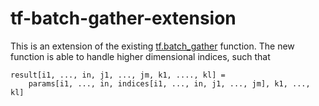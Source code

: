 # tf-batch-gather-extension
This is an extension of the existing [tf.batch_gather] function. The new function is able to handle higher dimensional indices, such that
```
result[i1, ..., in, j1, ..., jm, k1, ...., kl] =
    params[i1, ..., in, indices[i1, ..., in, j1, ..., jm], k1, ..., kl]
```


[tf.batch_gather]: https://www.tensorflow.org/api_docs/python/tf/batch_gather
